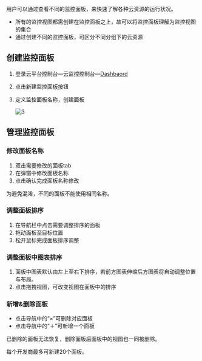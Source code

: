用户可以通过查看不同的监控面板，来快速了解各种云资源的运行状况。

* 所有的监控视图都需创建在监控面板之上，故可以将监控面板理解为监控视图的集合
* 通过创建不同的监控面板，可区分不同分组下的云资源

## 创建监控面板

1. 登录云平台控制台—云监控控制台—[Dashbaord](http://console.tce.fsphere.cn/monitor/dashboard)

2. 点击新建监控面板按钮

3. 定义监控面板名称，创建面板

   ![3](http://imgcache.tcecqpoc.fsphere.cn/image/mc.qcloudimg.com/static/img/0acef43e1e553ef78632411dd41601f5/image.png)

## 管理监控面板

### 修改面板名称

1. 双击需要修改的面板tab
2. 在弹窗中修改面板名称
3. 点击确认完成面板名称修改

为避免混淆，不同的面板不能使用相同名称。

### 调整面板排序

1. 在导航栏中点击需要调整排序的面板
2. 拖动面板至目标位置
3. 松开鼠标完成面板排序调整

### 调整面板中图表排序

1. 面板中图表默认由左上至右下排序，若前方图表伸缩后方图表将自动调整位置与布局。
2. 点击拖拽视图，可改变视图在面板中的排序

### 新增&删除面板

* 点击导航中的“×”可删除对应面板
* 点击导航中的“＋”可新增一个面板

已删除的面板无法恢复，删除面板后面板中的视图也一同被删除。

每个开发商最多可新建20个面板。